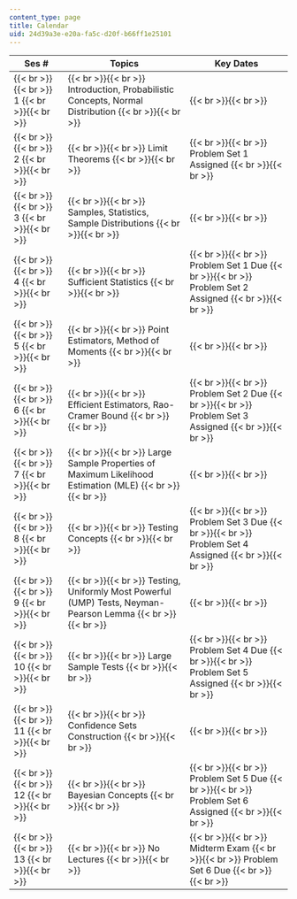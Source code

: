 ```yaml
---
content_type: page
title: Calendar
uid: 24d39a3e-e20a-fa5c-d20f-b66ff1e25101
---
```


| Ses # | Topics | Key Dates |
| --- | --- | --- |
|  {{< br >}}{{< br >}} 1 {{< br >}}{{< br >}}  |  {{< br >}}{{< br >}} Introduction, Probabilistic Concepts, Normal Distribution {{< br >}}{{< br >}}  |  {{< br >}}{{< br >}}  |
|  {{< br >}}{{< br >}} 2 {{< br >}}{{< br >}}  |  {{< br >}}{{< br >}} Limit Theorems {{< br >}}{{< br >}}  |  {{< br >}}{{< br >}} Problem Set 1 Assigned {{< br >}}{{< br >}}  |
|  {{< br >}}{{< br >}} 3 {{< br >}}{{< br >}}  |  {{< br >}}{{< br >}} Samples, Statistics, Sample Distributions {{< br >}}{{< br >}}  |  {{< br >}}{{< br >}}  |
|  {{< br >}}{{< br >}} 4 {{< br >}}{{< br >}}  |  {{< br >}}{{< br >}} Sufficient Statistics {{< br >}}{{< br >}}  |  {{< br >}}{{< br >}} Problem Set 1 Due {{< br >}}{{< br >}} Problem Set 2 Assigned {{< br >}}{{< br >}}  |
|  {{< br >}}{{< br >}} 5 {{< br >}}{{< br >}}  |  {{< br >}}{{< br >}} Point Estimators, Method of Moments {{< br >}}{{< br >}}  |  {{< br >}}{{< br >}}  |
|  {{< br >}}{{< br >}} 6 {{< br >}}{{< br >}}  |  {{< br >}}{{< br >}} Efficient Estimators, Rao-Cramer Bound {{< br >}}{{< br >}}  |  {{< br >}}{{< br >}} Problem Set 2 Due {{< br >}}{{< br >}} Problem Set 3 Assigned {{< br >}}{{< br >}}  |
|  {{< br >}}{{< br >}} 7 {{< br >}}{{< br >}}  |  {{< br >}}{{< br >}} Large Sample Properties of Maximum Likelihood Estimation (MLE) {{< br >}}{{< br >}}  |  {{< br >}}{{< br >}}  |
|  {{< br >}}{{< br >}} 8 {{< br >}}{{< br >}}  |  {{< br >}}{{< br >}} Testing Concepts {{< br >}}{{< br >}}  |  {{< br >}}{{< br >}} Problem Set 3 Due {{< br >}}{{< br >}} Problem Set 4 Assigned {{< br >}}{{< br >}}  |
|  {{< br >}}{{< br >}} 9 {{< br >}}{{< br >}}  |  {{< br >}}{{< br >}} Testing, Uniformly Most Powerful (UMP) Tests, Neyman-Pearson Lemma {{< br >}}{{< br >}}  |  {{< br >}}{{< br >}}  |
|  {{< br >}}{{< br >}} 10 {{< br >}}{{< br >}}  |  {{< br >}}{{< br >}} Large Sample Tests {{< br >}}{{< br >}}  |  {{< br >}}{{< br >}} Problem Set 4 Due {{< br >}}{{< br >}} Problem Set 5 Assigned {{< br >}}{{< br >}}  |
|  {{< br >}}{{< br >}} 11 {{< br >}}{{< br >}}  |  {{< br >}}{{< br >}} Confidence Sets Construction {{< br >}}{{< br >}}  |  {{< br >}}{{< br >}}  |
|  {{< br >}}{{< br >}} 12 {{< br >}}{{< br >}}  |  {{< br >}}{{< br >}} Bayesian Concepts {{< br >}}{{< br >}}  |  {{< br >}}{{< br >}} Problem Set 5 Due {{< br >}}{{< br >}} Problem Set 6 Assigned {{< br >}}{{< br >}}  |
|  {{< br >}}{{< br >}} 13 {{< br >}}{{< br >}}  |  {{< br >}}{{< br >}} No Lectures {{< br >}}{{< br >}}  |  {{< br >}}{{< br >}} Midterm Exam {{< br >}}{{< br >}} Problem Set 6 Due {{< br >}}{{< br >}}